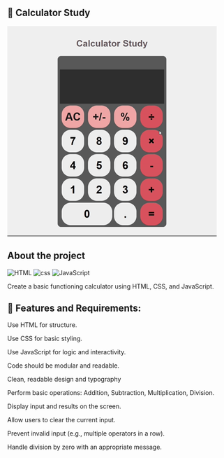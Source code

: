 <section>

# 🧮 Calculator Study

![calculator.gif](outros/calculator.gif)

# About the project

![HTML](https://img.shields.io/badge/HTML5-E34F26?style=for-the-badge&logo=html5&logoColor=white)
![css](https://img.shields.io/badge/CSS3-1572B6?style=for-the-badge&logo=css3&logoColor=white)
![JavaScript](https://img.shields.io/badge/JavaScript-323330?style=for-the-badge&logo=javascript&logoColor=F7DF1E)

Create a basic functioning calculator using HTML, CSS, and JavaScript.

## 🧩 Features and Requirements:
Use HTML for structure.

Use CSS for basic styling.

Use JavaScript for logic and interactivity.

Code should be modular and readable.

Clean, readable design and typography

Perform basic operations: Addition, Subtraction, Multiplication, Division.

Display input and results on the screen.

Allow users to clear the current input.

Prevent invalid input (e.g., multiple operators in a row).

Handle division by zero with an appropriate message.

</section>
